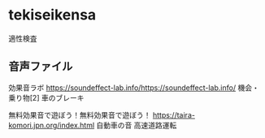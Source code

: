 # tekiseikensa
適性検査

## 音声ファイル
効果音ラボ
https://soundeffect-lab.info/https://soundeffect-lab.info/
機会・乗り物[2]
車のブレーキ

無料効果音で遊ぼう！無料効果音で遊ぼう！
https://taira-komori.jpn.org/index.html
自動車の音
高速道路運転
